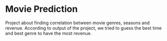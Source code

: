 # Movie Prediction

Project about finding correlation between movie genres, seasons and revenue. According to output of the project, we tried to guess the best time and best genre to have the most revenue.
